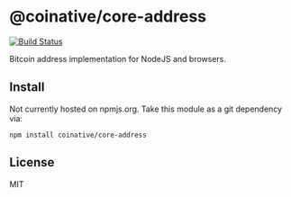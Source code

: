# @coinative/core-address

[![Build Status](https://travis-ci.org/coinative/core-address.svg?branch=master)](https://travis-ci.org/coinative/core-address)

Bitcoin address implementation for NodeJS and browsers.

## Install

Not currently hosted on npmjs.org. Take this module as a git dependency via:

```
npm install coinative/core-address
```

## License

MIT
